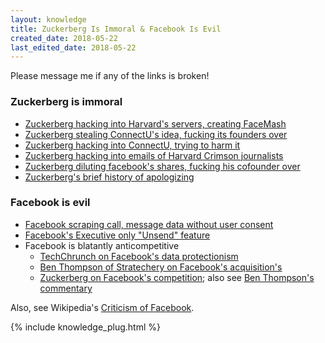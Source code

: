 ```yaml
---
layout: knowledge
title: Zuckerberg Is Immoral & Facebook Is Evil
created_date: 2018-05-22
last_edited_date: 2018-05-22
---
```


Please message me if any of the links is broken!

### Zuckerberg is immoral

- [Zuckerberg hacking into Harvard's servers, creating FaceMash](https://web.archive.org/web/20180522104810/https://en.m.wikipedia.org/wiki/History_of_Facebook)
- [Zuckerberg stealing ConnectU's idea, fucking its founders over](https://web.archive.org/web/20180522101305/http://www.businessinsider.com/how-facebook-was-founded-2010-3)
- [Zuckerberg hacking into ConnectU, trying to harm it](https://web.archive.org/web/20180522100427/http://www.businessinsider.com/how-mark-zuckerberg-hacked-connectu-2010-3)
- [Zuckerberg hacking into emails of Harvard Crimson journalists](https://web.archive.org/web/20180522101223/http://www.businessinsider.com/how-mark-zuckerberg-hacked-into-the-harvard-crimson-2010-3)
- [Zuckerberg diluting facebook's shares, fucking his cofounder over](https://web.archive.org/web/20180522100538/http://www.businessinsider.com/exclusive-heres-the-email-zuckerberg-sent-to-cut-his-cofounder-out-of-facebook-2012-5)
- [Zuckerberg's brief history of apologizing](https://web.archive.org/web/20180522103814/https://www.fastcompany.com/40547045/a-brief-history-of-mark-zuckerberg-apologizing-or-not-apologizing-for-stuff)

### Facebook is evil

- [Facebook scraping call, message data without user consent](https://web.archive.org/web/20180522103351/https://arstechnica.com/information-technology/2018/03/facebook-scraped-call-text-message-data-for-years-from-android-phones/)
- [Facebook's Executive only "Unsend" feature](https://web.archive.org/web/20180522074010/https://www.theguardian.com/technology/2018/apr/06/facebook-using-secret-tool-to-delete-messages-from-executives)
- Facebook is blatantly anticompetitive
    - [TechChrunch on Facebook's data protectionism](https://techcrunch.com/2018/04/13/free-the-social-graph/)
    - [Ben Thompson of Stratechery on Facebook's acquisition's](https://web.archive.org/web/20180522113631/https://stratechery.com/2017/why-facebook-shouldnt-be-allowed-to-buy-tbh/)
    - [Zuckerberg on Facebook's competition](https://www.youtube.com/watch?v=VndtLhqJ1ms); also see [Ben Thompson's commentary](https://web.archive.org/web/20180522114305/https://stratechery.com/2018/the-facebook-current/)

Also, see Wikipedia's [Criticism of Facebook](https://web.archive.org/web/20180522123942/https://en.m.wikipedia.org/wiki/Criticism_of_Facebook).
    
{% include knowledge_plug.html %}